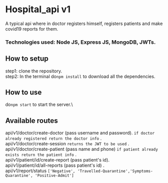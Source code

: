 # Hospital_api v1
A typical api where in doctor registers himself, registers patients and make covid19 reports for them. 
### Technologies used: Node JS, Express JS, MongoDB, JWTs.
## How to setup
step1: clone the repository.\
step2: In the terminal do`npm install` to download all the dependencies.
## How to use
do`npm start` to start the server.\

## Available routes
api/v1/doctor/create-doctor (pass username and password).  `if doctor already registered return the doctor info` .\
api/v1/doctor/create-session `returns the JWT to be used` .\
api/v1/doctor/create-patient (pass name and phone)  `if patient already exists return the patient info` .\
api/v1/patient/id/create-report (pass patient's id).\
api/v1/patient/id/all-reports (pass patient's id) .\
api/v1/report/status  `['Negative', 'Travelled-Quarantine','Symptoms-Quarantine', 'Positive-Admit']`
            
